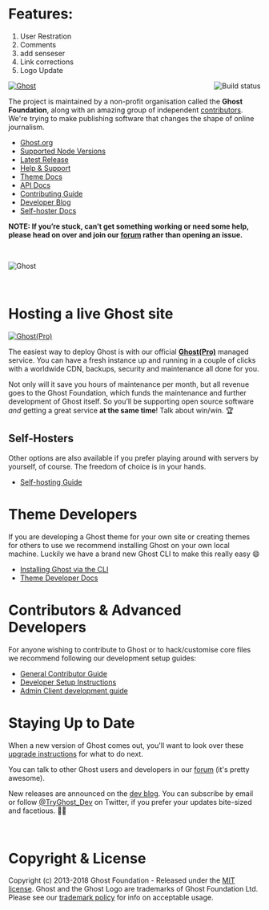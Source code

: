 # Features:
1. User Restration
2. Comments
3. add senseser
4. Link corrections
5. Logo Update










<a href="https://github.com/TryGhost/Ghost"><img src="https://cloud.githubusercontent.com/assets/120485/18661790/cf942eda-7f17-11e6-9eb6-9c65bfc2abd8.png" alt="Ghost" /></a>
<a href="https://travis-ci.org/TryGhost/Ghost"><img align="right" src="https://travis-ci.org/TryGhost/Ghost.svg?branch=master" alt="Build status" /></a>

The project is maintained by a non-profit organisation called the **Ghost Foundation**, along with an amazing group of independent [contributors](https://github.com/TryGhost/Ghost/contributors). We're trying to make publishing software that changes the shape of online journalism.

- [Ghost.org](https://ghost.org)
- [Supported Node Versions](https://docs.ghost.org/v1/docs/supported-node-versions)
- [Latest Release](https://ghost.org/developers/)
- [Help & Support](https://help.ghost.org/)
- [Theme Docs](https://themes.ghost.org/)
- [API Docs](https://api.ghost.org/)
- [Contributing Guide](https://docs.ghost.org/v1/docs/contributing)
- [Developer Blog](https://blog.ghost.org)
- [Self-hoster Docs](https://docs.ghost.org/v1/)

**NOTE: If you’re stuck, can’t get something working or need some help, please head on over and join our [forum](https://forum.ghost.org/) rather than opening an issue.**

&nbsp;

![Ghost](https://user-images.githubusercontent.com/120485/28764244-344050c0-75d5-11e7-9314-45bc4177164e.png)

&nbsp;

# Hosting a live Ghost site

<a href="https://ghost.org/pricing"><img src="https://cloud.githubusercontent.com/assets/120485/18662071/f30da886-7f18-11e6-90f2-42c0ade79fd1.png" alt="Ghost(Pro)" /></a>

The easiest way to deploy Ghost is with our official **[Ghost(Pro)](https://ghost.org/pricing/)** managed service. You can have a fresh instance up and running in a couple of clicks with a worldwide CDN, backups, security and maintenance all done for you.

Not only will it save you hours of maintenance per month, but all revenue goes to the Ghost Foundation, which funds the maintenance and further development of Ghost itself. So you’ll be supporting open source software *and* getting a great service **at the same time**! Talk about win/win. :trophy:

## Self-Hosters

Other options are also available if you prefer playing around with servers by yourself, of course. The freedom of choice is in your hands.

- [Self-hosting Guide](https://docs.ghost.org/v1/docs/getting-started-guide)


# Theme Developers

If you are developing a Ghost theme for your own site or creating themes for others to use we recommend installing Ghost on your own local machine. Luckily we have a brand new Ghost CLI to make this really easy 😄

- [Installing Ghost via the CLI](https://docs.ghost.org/v1/docs/install-local)
- [Theme Developer Docs](https://themes.ghost.org)


# Contributors & Advanced Developers

For anyone wishing to contribute to Ghost or to hack/customise core files we recommend following our development setup guides:

- [General Contributor Guide](https://docs.ghost.org/v1/docs/contributing)
- [Developer Setup Instructions](https://docs.ghost.org/v1/docs/working-with-ghost)
- [Admin Client development guide](https://docs.ghost.org/v1/docs/working-with-the-admin-client)


# Staying Up to Date

When a new version of Ghost comes out, you'll want to look over these [upgrade instructions](https://docs.ghost.org/v1/docs/upgrade) for what to do next.

You can talk to other Ghost users and developers in our [forum](https://forum.ghost.org/) (it's pretty awesome).

New releases are announced on the [dev blog](https://blog.ghost.org/tag/releases/). You can subscribe by email or follow [@TryGhost_Dev](https://twitter.com/tryghost_dev) on Twitter, if you prefer your updates bite-sized and facetious. :saxophone::turtle:

&nbsp;


# Copyright & License

Copyright (c) 2013-2018 Ghost Foundation - Released under the [MIT license](LICENSE). Ghost and the Ghost Logo are trademarks of Ghost Foundation Ltd. Please see our [trademark policy](https://ghost.org/trademark/) for info on acceptable usage.
